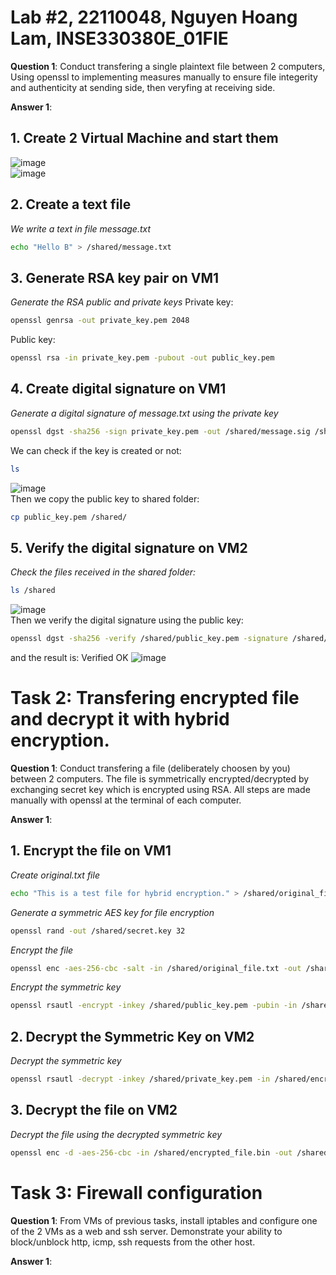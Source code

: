 # Lab #2, 22110048, Nguyen Hoang Lam, INSE330380E_01FIE
**Question 1**: 
Conduct transfering a single plaintext file between 2 computers, 
Using openssl to implementing measures manually to ensure file integerity and authenticity at sending side, 
then veryfing at receiving side. 

**Answer 1**:  
## 1. Create 2 Virtual Machine and start them  
![image](https://github.com/user-attachments/assets/9f58e0f3-ccab-4d08-b1bd-fe2b56412070)  
![image](https://github.com/user-attachments/assets/58903387-d403-450b-b3a9-e8f3743c8f3a)

## 2. Create a text file  
*We write a text in file message.txt*
```bash
echo "Hello B" > /shared/message.txt
```

## 3. Generate RSA key pair on VM1  
*Generate the RSA public and private keys*
Private key:  
```bash
openssl genrsa -out private_key.pem 2048
```
Public key:  
```bash
openssl rsa -in private_key.pem -pubout -out public_key.pem
```

## 4. Create digital signature on VM1
*Generate a digital signature of message.txt using the private key*
```bash
openssl dgst -sha256 -sign private_key.pem -out /shared/message.sig /shared/message.txt
```
We can check if the key is created or not:  
```bash
ls
```
![image](https://github.com/user-attachments/assets/8cfb024f-72c7-4e26-b32e-6986a6a62d03)  
Then we copy the public key to shared folder:  
```bash
cp public_key.pem /shared/
```

## 5. Verify the digital signature on VM2
*Check the files received in the shared folder:*  
```bash
ls /shared
```
![image](https://github.com/user-attachments/assets/fe787321-ffc8-47c8-8298-d9a082ca6358)  
Then we verify the digital signature using the public key:
```bash
openssl dgst -sha256 -verify /shared/public_key.pem -signature /shared/message.sig /shared/message.txt
```
and the result is: Verified OK
![image](https://github.com/user-attachments/assets/082948df-9194-43f1-8de0-a3bf2774da28)  

# Task 2: Transfering encrypted file and decrypt it with hybrid encryption. 
**Question 1**:
Conduct transfering a file (deliberately choosen by you) between 2 computers. 
The file is symmetrically encrypted/decrypted by exchanging secret key which is encrypted using RSA. 
All steps are made manually with openssl at the terminal of each computer.

**Answer 1**:
## 1. Encrypt the file on VM1
*Create original.txt file*
```bash
echo "This is a test file for hybrid encryption." > /shared/original_file.txt
```

*Generate a symmetric AES key for file encryption*  
```bash
openssl rand -out /shared/secret.key 32
```

*Encrypt the file*
```bash
openssl enc -aes-256-cbc -salt -in /shared/original_file.txt -out /shared/encrypted_file.bin -pass file:/shared/secret.key
```

*Encrypt the symmetric key*
```bash
openssl rsautl -encrypt -inkey /shared/public_key.pem -pubin -in /shared/secret.key -out /shared/encrypted_secret.key
```

## 2. Decrypt the Symmetric Key on VM2
*Decrypt the symmetric key*
```bash
openssl rsautl -decrypt -inkey /shared/private_key.pem -in /shared/encrypted_secret.key -out /shared/decrypted_secret.key
```

## 3. Decrypt the file on VM2
*Decrypt the file using the decrypted symmetric key*
```bash
openssl enc -d -aes-256-cbc -in /shared/encrypted_file.bin -out /shared/decrypted_file.txt -pass file:/shared/decrypted_secret.key
```


# Task 3: Firewall configuration
**Question 1**:
From VMs of previous tasks, install iptables and configure one of the 2 VMs as a web and ssh server. Demonstrate your ability to block/unblock http, icmp, ssh requests from the other host.

**Answer 1**:


